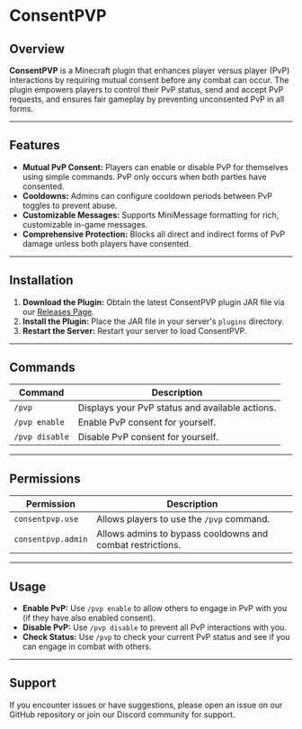 # ConsentPVP

## Overview

**ConsentPVP** is a Minecraft plugin that enhances player versus player (PvP) interactions by requiring mutual consent before any combat can occur. The plugin empowers players to control their PvP status, send and accept PvP requests, and ensures fair gameplay by preventing unconsented PvP in all forms.

---

## Features

- **Mutual PvP Consent:** Players can enable or disable PvP for themselves using simple commands. PvP only occurs when both parties have consented.
- **Cooldowns:** Admins can configure cooldown periods between PvP toggles to prevent abuse.
- **Customizable Messages:** Supports MiniMessage formatting for rich, customizable in-game messages.
- **Comprehensive Protection:** Blocks all direct and indirect forms of PvP damage unless both players have consented.

---

## Installation

1. **Download the Plugin:** Obtain the latest ConsentPVP plugin JAR file via our [Releases Page](https://github.com/ModularSoftAU/ConsentPvP/releases).
2. **Install the Plugin:** Place the JAR file in your server's `plugins` directory.
3. **Restart the Server:** Restart your server to load ConsentPVP.

---

## Commands

| Command           | Description                                    |
|-------------------|------------------------------------------------|
| `/pvp`            | Displays your PvP status and available actions.|
| `/pvp enable`     | Enable PvP consent for yourself.               |
| `/pvp disable`    | Disable PvP consent for yourself.              |

---

## Permissions

| Permission           | Description                                               |
|----------------------|----------------------------------------------------------|
| `consentpvp.use`     | Allows players to use the `/pvp` command.                |
| `consentpvp.admin`   | Allows admins to bypass cooldowns and combat restrictions.|

---

## Usage

- **Enable PvP:** Use `/pvp enable` to allow others to engage in PvP with you (if they have also enabled consent).
- **Disable PvP:** Use `/pvp disable` to prevent all PvP interactions with you.
- **Check Status:** Use `/pvp` to check your current PvP status and see if you can engage in combat with others.

---

## Support

If you encounter issues or have suggestions, please open an issue on our GitHub repository or join our Discord community for support.